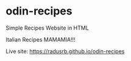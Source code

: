 # odin-recipes
Simple Recipes Website in HTML

Italian Recipes MAMAMIA!!!

Live site: https://radusrb.github.io/odin-recipes
